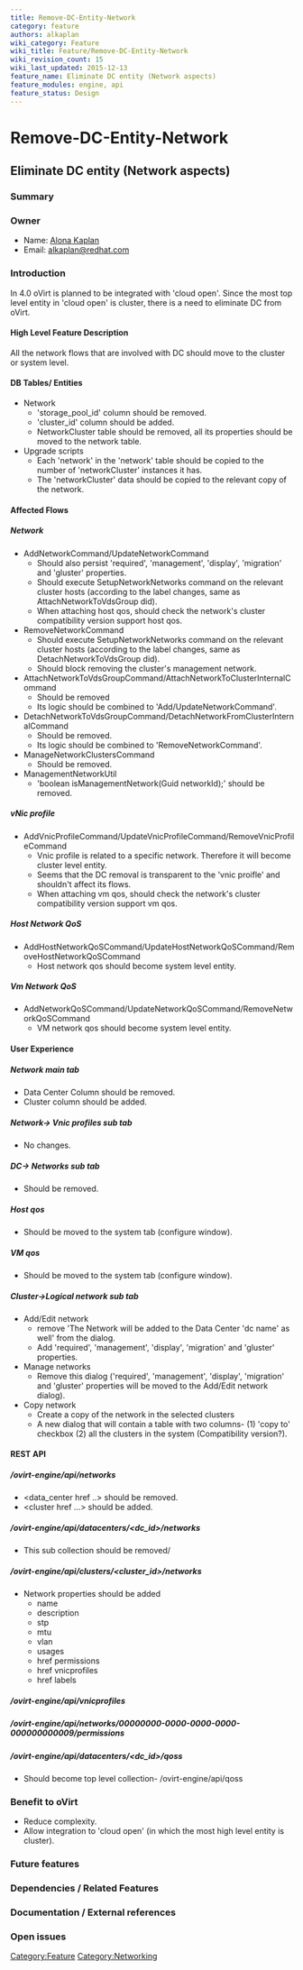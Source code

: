 ```yaml
---
title: Remove-DC-Entity-Network
category: feature
authors: alkaplan
wiki_category: Feature
wiki_title: Feature/Remove-DC-Entity-Network
wiki_revision_count: 15
wiki_last_updated: 2015-12-13
feature_name: Eliminate DC entity (Network aspects)
feature_modules: engine, api
feature_status: Design
---
```


# Remove-DC-Entity-Network

## Eliminate DC entity (Network aspects)

### Summary

### Owner

*   Name: [ Alona Kaplan](User:alkaplan)
*   Email: <alkaplan@redhat.com>

### Introduction

In 4.0 oVirt is planned to be integrated with 'cloud open'. Since the most top level entity in 'cloud open' is cluster, there is a need to eliminate DC from oVirt.

#### High Level Feature Description

All the network flows that are involved with DC should move to the cluster or system level.

#### DB Tables/ Entities

*   Network
    -   'storage_pool_id' column should be removed.
    -   'cluster_id' column should be added.
    -   NetworkCluster table should be removed, all its properties should be moved to the network table.
*   Upgrade scripts
    -   Each 'network' in the 'network' table should be copied to the number of 'networkCluster' instances it has.
    -   The 'networkCluster' data should be copied to the relevant copy of the network.

#### Affected Flows

##### Network

*   AddNetworkCommand/UpdateNetworkCommand
    -   Should also persist 'required', 'management', 'display', 'migration' and 'gluster' properties.
    -   Should execute SetupNetworkNetworks command on the relevant cluster hosts (according to the label changes, same as AttachNetworkToVdsGroup did).
    -   When attaching host qos, should check the network's cluster compatibility version support host qos.
*   RemoveNetworkCommand
    -   Should execute SetupNetworkNetworks command on the relevant cluster hosts (according to the label changes, same as DetachNetworkToVdsGroup did).
    -   Should block removing the cluster's management network.
*   AttachNetworkToVdsGroupCommand/AttachNetworkToClusterInternalCommand
    -   Should be removed
    -   Its logic should be combined to 'Add/UpdateNetworkCommand'.
*   DetachNetworkToVdsGroupCommand/DetachNetworkFromClusterInternalCommand
    -   Should be removed.
    -   Its logic should be combined to 'RemoveNetworkCommand'.
*   ManageNetworkClustersCommand
    -   Should be removed.
*   ManagementNetworkUtil
    -   'boolean isManagementNetwork(Guid networkId);' should be removed.

##### vNic profile

*   AddVnicProfileCommand/UpdateVnicProfileCommand/RemoveVnicProfileCommand
    -   Vnic profile is related to a specific network. Therefore it will become cluster level entity.
    -   Seems that the DC removal is transparent to the 'vnic proifle' and shouldn't affect its flows.
    -   When attaching vm qos, should check the network's cluster compatibility version support vm qos.

##### Host Network QoS

*   AddHostNetworkQoSCommand/UpdateHostNetworkQoSCommand/RemoveHostNetworkQoSCommand
    -   Host network qos should become system level entity.

##### Vm Network QoS

*   AddNetworkQoSCommand/UpdateNetworkQoSCommand/RemoveNetworkQoSCommand
    -   VM network qos should become system level entity.

#### User Experience

##### Network main tab

*   Data Center Column should be removed.
*   Cluster column should be added.

##### Network-> Vnic profiles sub tab

*   No changes.

##### DC-> Networks sub tab

*   Should be removed.

##### Host qos

*   Should be moved to the system tab (configure window).

##### VM qos

*   Should be moved to the system tab (configure window).

##### Cluster->Logical network sub tab

*   Add/Edit network
    -   remove 'The Network will be added to the Data Center 'dc name' as well' from the dialog.
    -   Add 'required', 'management', 'display', 'migration' and 'gluster' properties.
*   Manage networks
    -   Remove this dialog ('required', 'management', 'display', 'migration' and 'gluster' properties will be moved to the Add/Edit network dialog).
*   Copy network
    -   Create a copy of the network in the selected clusters
    -   A new dialog that will contain a table with two columns- (1) 'copy to' checkbox (2) all the clusters in the system (Compatibility version?).

#### REST API

##### /ovirt-engine/api/networks

*   <data_center href ..> should be removed.
*   <cluster href ...> should be added.

##### /ovirt-engine/api/datacenters/<dc_id>/networks

*   This sub collection should be removed/

##### /ovirt-engine/api/clusters/<cluster_id>/networks

*   Network properties should be added
    -   name
    -   description
    -   stp
    -   mtu
    -   vlan
    -   usages
    -   href permissions
    -   href vnicprofiles
    -   href labels

##### /ovirt-engine/api/vnicprofiles

##### /ovirt-engine/api/networks/00000000-0000-0000-0000-000000000009/permissions

##### /ovirt-engine/api/datacenters/<dc_id>/qoss

*   Should become top level collection- /ovirt-engine/api/qoss

### Benefit to oVirt

*   Reduce complexity.
*   Allow integration to 'cloud open' (in which the most high level entity is cluster).

### Future features

### Dependencies / Related Features

### Documentation / External references

### Open issues

<Category:Feature> <Category:Networking>
